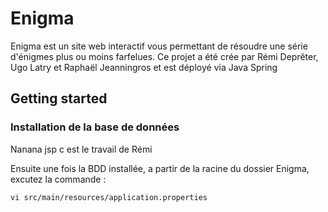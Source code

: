 # Enigma

Enigma est un site web interactif vous permettant de résoudre une série d'énigmes plus ou moins farfelues.
Ce projet a été crée par Rémi Deprêter, Ugo Latry et Raphaël Jeanningros et est déployé via Java Spring

## Getting started 

### Installation de la base de données

Nanana jsp c est le travail de Rémi

Ensuite une fois la BDD installée, a partir de la racine du dossier Enigma, excutez la commande :
```
vi src/main/resources/application.properties
```